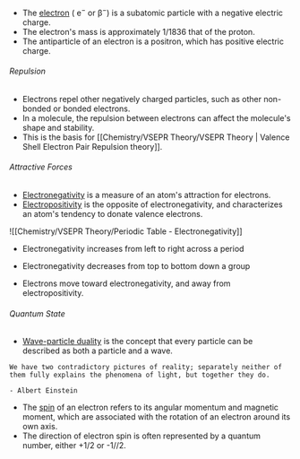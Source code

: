 
- The <u>electron</u> ( e<sup>−</sup> or β<sup>−</sup>) is a subatomic particle with a negative electric charge.
- The electron's mass is approximately 1/1836 that of the proton.
- The antiparticle of an electron is a positron, which has positive electric charge.

###### Repulsion

- Electrons repel other negatively charged particles, such as other non-bonded or bonded electrons.
- In a molecule, the repulsion between electrons can affect the molecule's shape and stability.
- This is the basis for [[Chemistry/VSEPR Theory/VSEPR Theory | Valence Shell Electron Pair Repulsion theory]].

###### Attractive Forces
  
- <u>Electronegativity</u> is a measure of an atom's attraction for electrons.
- <u>Electropositivity</u> is the opposite of electronegativity, and characterizes an atom's tendency to donate valence electrons.

![[Chemistry/VSEPR Theory/Periodic Table - Electronegativity]]

-  Electronegativity increases from left to right across a period
-  Electronegativity decreases from top to bottom down a group

-  Electrons move toward electronegativity, and away from electropositivity.

###### Quantum State

- <u>Wave-particle duality</u> is the concept that every particle can be described as both a particle and a wave.

```
We have two contradictory pictures of reality; separately neither of them fully explains the phenomena of light, but together they do.  

- Albert Einstein
```

-  The <u>spin</u> of an electron refers to its angular momentum and magnetic moment, which are associated with the rotation of an electron around its own axis.
-  The direction of electron spin is often represented by a quantum number, either +1/2 or -1//2.

